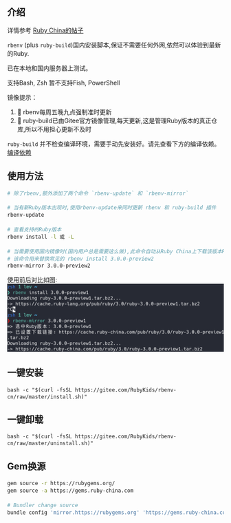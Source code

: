## 介绍

详情参考 [Ruby China的帖子](https://ruby-china.org/topics/40693)

`rbenv` (plus `ruby-build`)国内安装脚本,保证不需要任何外网,依然可以体验到最新的Ruby.

已在本地和国内服务器上测试。

支持Bash, Zsh 暂不支持Fish, PowerShell

镜像提示：

1. 🥳 rbenv每周五晚九点强制准时更新
2. 🥰 ruby-build已由Gitee官方镜像管理,每天更新,这是管理Ruby版本的真正仓库,所以不用担心更新不及时

`ruby-build` 并不检查编译环境，需要手动先安装好。请先查看下方的编译依赖。
[编译依赖](https://github.com/rbenv/ruby-build/wiki#suggested-build-environment)

## 使用方法

```bash
# 除了rbenv,额外添加了两个命令 `rbenv-update` 和 `rbenv-mirror`

# 当有新Ruby版本出现时,使用rbenv-update来同时更新 rbenv 和 ruby-build 插件
rbenv-update

# 查看支持的Ruby版本
rbenv install -l 或 -L 

# 当需要使用国内镜像时(国内用户总是需要这么做),此命令自动从Ruby China上下载该版本Ruby
# 该命令用来替换常见的 rbenv install 3.0.0-preview2
rbenv-mirror 3.0.0-preview2

```

使用前后对比如图:
![screenshot](./screenshot.png)

## 一键安装
```shell
bash -c "$(curl -fsSL https://gitee.com/RubyKids/rbenv-cn/raw/master/install.sh)"
```

## 一键卸载
```shell
bash -c "$(curl -fsSL https://gitee.com/RubyKids/rbenv-cn/raw/master/uninstall.sh)"
```

## Gem换源
```bash
gem source -r https://rubygems.org/ 
gem source -a https://gems.ruby-china.com 

# Bundler change source
bundle config 'mirror.https://rubygems.org' 'https://gems.ruby-china.com' 
```